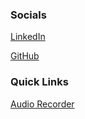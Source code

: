 ### Socials

[LinkedIn](https://www.linkedin.com/in/bradhamm/)

[GitHub](https://github.com/bradleyhamm/)

### Quick Links

[Audio Recorder](https://bradleyhamm.github.io/audio-recorder/)
